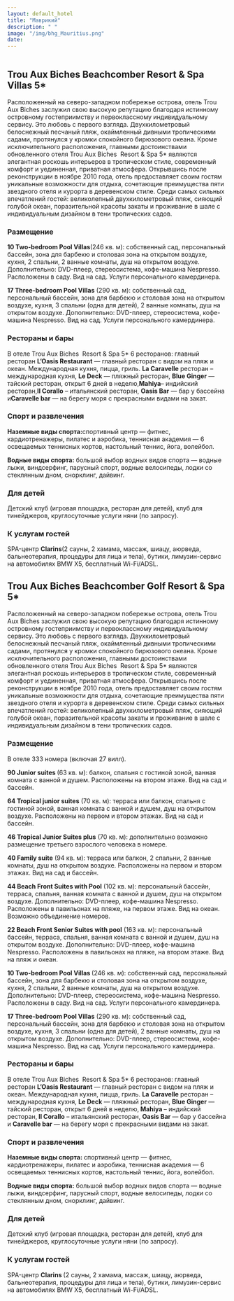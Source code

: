 ```yaml
---
layout: default_hotel
title: "Маврикий"
description: " "
image: "/img/bhg_Mauritius.png"
date: 
---
```



<div id="photo_gallery"><a class="gallery" rel="group" href="/hotels/mauritius/11802/008fSmYwgd.jpg" target="_blank" title=""><img src="https://raw.githubusercontent.com/52tour/52tour.github.io/main/hotels/mauritius/11802/_008fSmYwgd.jpg" alt=""></a><a class="gallery" rel="group" href="/hotels/mauritius/11802/0VeRdJEUfU.jpg" target="_blank" title=""><img src="https://raw.githubusercontent.com/52tour/52tour.github.io/main/hotels/mauritius/11802/_0VeRdJEUfU.jpg" alt=""></a><a class="gallery" rel="group" href="/hotels/mauritius/11802/0gfYXyVIrk.jpg" target="_blank" title=""><img src="https://raw.githubusercontent.com/52tour/52tour.github.io/main/hotels/mauritius/11802/_0gfYXyVIrk.jpg" alt=""></a><a class="gallery" rel="group" href="/hotels/mauritius/11802/2N8b20x0xN.jpg" target="_blank" title=""><img src="https://raw.githubusercontent.com/52tour/52tour.github.io/main/hotels/mauritius/11802/_2N8b20x0xN.jpg" alt=""></a><a class="gallery" rel="group" href="/hotels/mauritius/11802/4H5TmgGBmb.jpg" target="_blank" title=""><img src="https://raw.githubusercontent.com/52tour/52tour.github.io/main/hotels/mauritius/11802/_4H5TmgGBmb.jpg" alt=""></a><a class="gallery" rel="group" href="/hotels/mauritius/11802/6Qj7xdVMZd.jpg" target="_blank" title=""><img src="https://raw.githubusercontent.com/52tour/52tour.github.io/main/hotels/mauritius/11802/_6Qj7xdVMZd.jpg" alt=""></a><a class="gallery" rel="group" href="/hotels/mauritius/11802/ARzzc4bu4w.jpg" target="_blank" title=""><img src="https://raw.githubusercontent.com/52tour/52tour.github.io/main/hotels/mauritius/11802/_ARzzc4bu4w.jpg" alt=""></a><a class="gallery" rel="group" href="/hotels/mauritius/11802/BMsUU08PM7.jpg" target="_blank" title=""><img src="https://raw.githubusercontent.com/52tour/52tour.github.io/main/hotels/mauritius/11802/_BMsUU08PM7.jpg" alt=""></a><a class="gallery" rel="group" href="/hotels/mauritius/11802/DZQhuMGwgS.jpg" target="_blank" title=""><img src="https://raw.githubusercontent.com/52tour/52tour.github.io/main/hotels/mauritius/11802/_DZQhuMGwgS.jpg" alt=""></a><a class="gallery" rel="group" href="/hotels/mauritius/11802/EX13rCSjH9.jpg" target="_blank" title=""><img src="https://raw.githubusercontent.com/52tour/52tour.github.io/main/hotels/mauritius/11802/_EX13rCSjH9.jpg" alt=""></a><a class="gallery" rel="group" href="/hotels/mauritius/11802/Eci9bW1Jh3.jpg" target="_blank" title=""><img src="https://raw.githubusercontent.com/52tour/52tour.github.io/main/hotels/mauritius/11802/_Eci9bW1Jh3.jpg" alt=""></a><a class="gallery" rel="group" href="/hotels/mauritius/11802/EsP1XSNmni.jpg" target="_blank" title=""><img src="https://raw.githubusercontent.com/52tour/52tour.github.io/main/hotels/mauritius/11802/_EsP1XSNmni.jpg" alt=""></a><a class="gallery" rel="group" href="/hotels/mauritius/11802/FIukGmZKy6.jpg" target="_blank" title=""><img src="https://raw.githubusercontent.com/52tour/52tour.github.io/main/hotels/mauritius/11802/_FIukGmZKy6.jpg" alt=""></a><a class="gallery" rel="group" href="/hotels/mauritius/11802/Gv28qX9yMV.jpg" target="_blank" title=""><img src="https://raw.githubusercontent.com/52tour/52tour.github.io/main/hotels/mauritius/11802/_Gv28qX9yMV.jpg" alt=""></a><a class="gallery" rel="group" href="/hotels/mauritius/11802/HBvBzykWy0.jpg" target="_blank" title=""><img src="https://raw.githubusercontent.com/52tour/52tour.github.io/main/hotels/mauritius/11802/_HBvBzykWy0.jpg" alt=""></a><a class="gallery" rel="group" href="/hotels/mauritius/11802/JgKlZKgory.jpg" target="_blank" title=""><img src="https://raw.githubusercontent.com/52tour/52tour.github.io/main/hotels/mauritius/11802/_JgKlZKgory.jpg" alt=""></a><a class="gallery" rel="group" href="/hotels/mauritius/11802/JhXHjXLSoA.jpg" target="_blank" title=""><img src="https://raw.githubusercontent.com/52tour/52tour.github.io/main/hotels/mauritius/11802/_JhXHjXLSoA.jpg" alt=""></a><a class="gallery" rel="group" href="/hotels/mauritius/11802/KKQfDWtIST.jpg" target="_blank" title=""><img src="https://raw.githubusercontent.com/52tour/52tour.github.io/main/hotels/mauritius/11802/_KKQfDWtIST.jpg" alt=""></a><a class="gallery" rel="group" href="/hotels/mauritius/11802/Lpi28K0dbI.jpg" target="_blank" title=""><img src="https://raw.githubusercontent.com/52tour/52tour.github.io/main/hotels/mauritius/11802/_Lpi28K0dbI.jpg" alt=""></a><a class="gallery" rel="group" href="/hotels/mauritius/11802/NkBSdY9UAv.jpg" target="_blank" title=""><img src="https://raw.githubusercontent.com/52tour/52tour.github.io/main/hotels/mauritius/11802/_NkBSdY9UAv.jpg" alt=""></a><a class="gallery" rel="group" href="/hotels/mauritius/11802/OdjX3DxvQq.jpg" target="_blank" title=""><img src="https://raw.githubusercontent.com/52tour/52tour.github.io/main/hotels/mauritius/11802/_OdjX3DxvQq.jpg" alt=""></a><a class="gallery" rel="group" href="/hotels/mauritius/11802/Og8PjArcT9.jpg" target="_blank" title=""><img src="https://raw.githubusercontent.com/52tour/52tour.github.io/main/hotels/mauritius/11802/_Og8PjArcT9.jpg" alt=""></a><a class="gallery" rel="group" href="/hotels/mauritius/11802/RJX104zrPr.jpg" target="_blank" title=""><img src="https://raw.githubusercontent.com/52tour/52tour.github.io/main/hotels/mauritius/11802/_RJX104zrPr.jpg" alt=""></a><a class="gallery" rel="group" href="/hotels/mauritius/11802/TuptBPR5hE.jpg" target="_blank" title=""><img src="https://raw.githubusercontent.com/52tour/52tour.github.io/main/hotels/mauritius/11802/_TuptBPR5hE.jpg" alt=""></a><a class="gallery" rel="group" href="/hotels/mauritius/11802/URuT6e5Vps.jpg" target="_blank" title=""><img src="https://raw.githubusercontent.com/52tour/52tour.github.io/main/hotels/mauritius/11802/_URuT6e5Vps.jpg" alt=""></a><a class="gallery" rel="group" href="/hotels/mauritius/11802/WCjTrNUTOq.jpg" target="_blank" title=""><img src="https://raw.githubusercontent.com/52tour/52tour.github.io/main/hotels/mauritius/11802/_WCjTrNUTOq.jpg" alt=""></a><a class="gallery" rel="group" href="/hotels/mauritius/11802/X42J3YvMcF.jpg" target="_blank" title=""><img src="https://raw.githubusercontent.com/52tour/52tour.github.io/main/hotels/mauritius/11802/_X42J3YvMcF.jpg" alt=""></a><a class="gallery" rel="group" href="/hotels/mauritius/11802/YY4h0c21qd.jpg" target="_blank" title=""><img src="https://raw.githubusercontent.com/52tour/52tour.github.io/main/hotels/mauritius/11802/_YY4h0c21qd.jpg" alt=""></a><a class="gallery" rel="group" href="/hotels/mauritius/11802/YlCNmzG9V3.jpg" target="_blank" title=""><img src="https://raw.githubusercontent.com/52tour/52tour.github.io/main/hotels/mauritius/11802/_YlCNmzG9V3.jpg" alt=""></a><a class="gallery" rel="group" href="/hotels/mauritius/11802/ZCEvWo1tby.jpg" target="_blank" title=""><img src="https://raw.githubusercontent.com/52tour/52tour.github.io/main/hotels/mauritius/11802/_ZCEvWo1tby.jpg" alt=""></a><a class="gallery" rel="group" href="/hotels/mauritius/11802/afA6pnurMz.jpg" target="_blank" title=""><img src="https://raw.githubusercontent.com/52tour/52tour.github.io/main/hotels/mauritius/11802/_afA6pnurMz.jpg" alt=""></a><a class="gallery" rel="group" href="/hotels/mauritius/11802/bamv3Louve.jpg" target="_blank" title=""><img src="https://raw.githubusercontent.com/52tour/52tour.github.io/main/hotels/mauritius/11802/_bamv3Louve.jpg" alt=""></a><a class="gallery" rel="group" href="/hotels/mauritius/11802/cgBI0VpHhQ.jpg" target="_blank" title=""><img src="https://raw.githubusercontent.com/52tour/52tour.github.io/main/hotels/mauritius/11802/_cgBI0VpHhQ.jpg" alt=""></a><a class="gallery" rel="group" href="/hotels/mauritius/11802/dGyd05krIJ.jpg" target="_blank" title=""><img src="https://raw.githubusercontent.com/52tour/52tour.github.io/main/hotels/mauritius/11802/_dGyd05krIJ.jpg" alt=""></a><a class="gallery" rel="group" href="/hotels/mauritius/11802/e7gJrX5rIE.jpg" target="_blank" title=""><img src="https://raw.githubusercontent.com/52tour/52tour.github.io/main/hotels/mauritius/11802/_e7gJrX5rIE.jpg" alt=""></a><a class="gallery" rel="group" href="/hotels/mauritius/11802/eBMZWLJdab.jpg" target="_blank" title=""><img src="https://raw.githubusercontent.com/52tour/52tour.github.io/main/hotels/mauritius/11802/_eBMZWLJdab.jpg" alt=""></a><a class="gallery" rel="group" href="/hotels/mauritius/11802/eYRN1Oz3Tf.jpg" target="_blank" title=""><img src="https://raw.githubusercontent.com/52tour/52tour.github.io/main/hotels/mauritius/11802/_eYRN1Oz3Tf.jpg" alt=""></a><a class="gallery" rel="group" href="/hotels/mauritius/11802/ftvkKwxNxX.jpg" target="_blank" title=""><img src="https://raw.githubusercontent.com/52tour/52tour.github.io/main/hotels/mauritius/11802/_ftvkKwxNxX.jpg" alt=""></a><a class="gallery" rel="group" href="/hotels/mauritius/11802/gN1GUOeMhe.jpg" target="_blank" title=""><img src="https://raw.githubusercontent.com/52tour/52tour.github.io/main/hotels/mauritius/11802/_gN1GUOeMhe.jpg" alt=""></a><a class="gallery" rel="group" href="/hotels/mauritius/11802/htN6sSBHGY.jpg" target="_blank" title=""><img src="https://raw.githubusercontent.com/52tour/52tour.github.io/main/hotels/mauritius/11802/_htN6sSBHGY.jpg" alt=""></a><a class="gallery" rel="group" href="/hotels/mauritius/11802/iuYeJcPbmr.jpg" target="_blank" title=""><img src="https://raw.githubusercontent.com/52tour/52tour.github.io/main/hotels/mauritius/11802/_iuYeJcPbmr.jpg" alt=""></a><a class="gallery" rel="group" href="/hotels/mauritius/11802/jKGY7LFsma.jpg" target="_blank" title=""><img src="https://raw.githubusercontent.com/52tour/52tour.github.io/main/hotels/mauritius/11802/_jKGY7LFsma.jpg" alt=""></a><a class="gallery" rel="group" href="/hotels/mauritius/11802/jlEm5HlAux.jpg" target="_blank" title=""><img src="https://raw.githubusercontent.com/52tour/52tour.github.io/main/hotels/mauritius/11802/_jlEm5HlAux.jpg" alt=""></a><a class="gallery" rel="group" href="/hotels/mauritius/11802/mGVaNn2p5J.jpg" target="_blank" title=""><img src="https://raw.githubusercontent.com/52tour/52tour.github.io/main/hotels/mauritius/11802/_mGVaNn2p5J.jpg" alt=""></a><a class="gallery" rel="group" href="/hotels/mauritius/11802/mRvYESyl2t.jpg" target="_blank" title=""><img src="https://raw.githubusercontent.com/52tour/52tour.github.io/main/hotels/mauritius/11802/_mRvYESyl2t.jpg" alt=""></a><a class="gallery" rel="group" href="/hotels/mauritius/11802/nNkSpTrJPZ.jpg" target="_blank" title=""><img src="https://raw.githubusercontent.com/52tour/52tour.github.io/main/hotels/mauritius/11802/_nNkSpTrJPZ.jpg" alt=""></a><a class="gallery" rel="group" href="/hotels/mauritius/11802/ou0jw6rDp3.jpg" target="_blank" title=""><img src="https://raw.githubusercontent.com/52tour/52tour.github.io/main/hotels/mauritius/11802/_ou0jw6rDp3.jpg" alt=""></a><a class="gallery" rel="group" href="/hotels/mauritius/11802/qEEYRF3c7M.jpg" target="_blank" title=""><img src="https://raw.githubusercontent.com/52tour/52tour.github.io/main/hotels/mauritius/11802/_qEEYRF3c7M.jpg" alt=""></a><a class="gallery" rel="group" href="/hotels/mauritius/11802/qPq6NxSt0e.jpg" target="_blank" title=""><img src="https://raw.githubusercontent.com/52tour/52tour.github.io/main/hotels/mauritius/11802/_qPq6NxSt0e.jpg" alt=""></a><a class="gallery" rel="group" href="/hotels/mauritius/11802/qcPFaMe6vF.jpg" target="_blank" title=""><img src="https://raw.githubusercontent.com/52tour/52tour.github.io/main/hotels/mauritius/11802/_qcPFaMe6vF.jpg" alt=""></a><a class="gallery" rel="group" href="/hotels/mauritius/11802/r3y3WM25GC.jpg" target="_blank" title=""><img src="https://raw.githubusercontent.com/52tour/52tour.github.io/main/hotels/mauritius/11802/_r3y3WM25GC.jpg" alt=""></a><a class="gallery" rel="group" href="/hotels/mauritius/11802/ravJkHGmqY.jpg" target="_blank" title=""><img src="https://raw.githubusercontent.com/52tour/52tour.github.io/main/hotels/mauritius/11802/_ravJkHGmqY.jpg" alt=""></a><a class="gallery" rel="group" href="/hotels/mauritius/11802/swV1676iBa.jpg" target="_blank" title=""><img src="https://raw.githubusercontent.com/52tour/52tour.github.io/main/hotels/mauritius/11802/_swV1676iBa.jpg" alt=""></a><a class="gallery" rel="group" href="/hotels/mauritius/11802/ugYkvChZka.jpg" target="_blank" title=""><img src="https://raw.githubusercontent.com/52tour/52tour.github.io/main/hotels/mauritius/11802/_ugYkvChZka.jpg" alt=""></a><a class="gallery" rel="group" href="/hotels/mauritius/11802/vxXOu0s1wi.jpg" target="_blank" title=""><img src="https://raw.githubusercontent.com/52tour/52tour.github.io/main/hotels/mauritius/11802/_vxXOu0s1wi.jpg" alt=""></a><a class="gallery" rel="group" href="/hotels/mauritius/11802/xf9g6yrLRv.jpg" target="_blank" title=""><img src="https://raw.githubusercontent.com/52tour/52tour.github.io/main/hotels/mauritius/11802/_xf9g6yrLRv.jpg" alt=""></a><a class="gallery" rel="group" href="/hotels/mauritius/11802/xvJQoaEj4t.jpg" target="_blank" title=""><img src="https://raw.githubusercontent.com/52tour/52tour.github.io/main/hotels/mauritius/11802/_xvJQoaEj4t.jpg" alt=""></a></div>

<div id="content"><div class="message"><h2>Trou Aux Biches Beachcomber Resort &amp; Spa Villas 5*</h2><p>Расположенный на северо-западном побережье острова, отель Trou Aux Biches заслужил свою высокую репутацию благодаря истинному островному гостеприимству и первоклассному индивидуальному сервису. Это любовь с первого взгляда. Двухкилометровый белоснежный песчаный пляж, окаймленный дивными тропическими садами, протянулся у кромки спокойного бирюзового океана. Кроме исключительного расположения, главными достоинствами обновленного отеля Trou Aux Biches&nbsp; Resort &amp; Spa 5* являются элегантная роскошь интерьеров в тропическом стиле, современный комфорт и уединенная, приватная атмосфера. Открывшись после реконструкции в ноябре 2010 года, отель предоставляет своим гостям уникальные возможности для отдыха, сочетающие преимущества пяти звездного отеля и курорта в деревенском стиле. Среди самых сильных впечатлений гостей: великолепный двухкилометровый пляж, сияющий голубой океан, поразительной красоты закаты и проживание в шале с индивидуальным дизайном в тени тропических садов.</p><h3>Размещение</h3><p><b>10 Two-bedroom Pool Villas</b>(246 кв. м): собственный сад, персональный бассейн, зона для барбекю и столовая зона на открытом воздухе, кухня, 2 спальни, 2 ванные комнаты, душ на открытом воздухе. Дополнительно: DVD-плеер, стереосистема, кофе-машина Nespresso. Расположены в саду. Вид на сад. Услуги персонального камердинера.</p><p><b>17 Three-bedroom Pool Villas</b>&nbsp;(290 кв. м): собственный сад, персональный бассейн, зона для барбекю и столовая зона на открытом воздухе, кухня, 3 спальни (одна для детей), 2 ванные комнаты, душ на открытом воздухе. Дополнительно: DVD-плеер, стереосистема, кофе-машина Nespresso. Вид на сад. Услуги персонального камердинера.</p><h3>Рестораны и бары</h3><p>В отеле Trou Aux Biches&nbsp; Resort &amp; Spa 5* 6 ресторанов: главный ресторан&nbsp;<b>L’Oasis Restaurant</b>&nbsp;— главный ресторан с видом на пляж и океан. Международная кухня, пицца, гриль.&nbsp;<b>La Caravelle</b>&nbsp;ресторан – международная кухня,&nbsp;<b>Le Deck</b>&nbsp;— пляжный ресторан,&nbsp;<b>Blue Ginger</b>&nbsp;— тайский ресторан, открыт 6 дней в неделю,<b>Mahiya</b>– индийский ресторан,<b>Il Corallo</b>&nbsp;– итальянский ресторан,&nbsp;<b>Oasis Bar</b>&nbsp;— бар у бассейна и<b>Caravelle bar</b>&nbsp;— на берегу моря с прекрасными видами на закат.</p><h3>Спорт и развлечения</h3><p><b>Наземные виды спорта:</b>спортивный центр — фитнес, кардиотренажеры, пилатес и аэробика, теннисная академия — 6 освещаемых теннисных кортов, настольный теннис, йога, волейбол.</p><p><b>Водные виды спорта:</b>&nbsp;большой выбор водных видов спорта — водные лыжи, виндсерфинг, парусный спорт, водные велосипеды, лодки со стеклянным дном, снорклинг, дайвинг.</p><h3>Для детей</h3><p>Детский клуб (игровая площадка, ресторан для детей), клуб для тинейджеров, круглосуточные услуги няни (по запросу).</p><h3>К услугам гостей</h3><p>SPA-центр&nbsp;<b>Clarins</b>(2 сауны, 2 хамама, массаж, шиацу, аюрведа, бальнеотерапия, процедуры для лица и тела), бутики, лимузин-сервис на автомобилях BMW X5, бесплатный Wi-Fi/ADSL.</p></div>

<div class="message"><h2>Trou Aux Biches Beachcomber Golf Resort &amp; Spa 5*</h2><p>Расположенный на северо-западном побережье острова, отель Trou Aux Biches заслужил свою высокую репутацию благодаря истинному островному гостеприимству и первоклассному индивидуальному сервису. Это любовь с первого взгляда. Двухкилометровый белоснежный песчаный пляж, окаймленный дивными тропическими садами, протянулся у кромки спокойного бирюзового океана. Кроме исключительного расположения, главными достоинствами обновленного отеля Trou Aux Biches&nbsp; Resort &amp; Spa 5* являются элегантная роскошь интерьеров в тропическом стиле, современный комфорт и уединенная, приватная атмосфера. Открывшись после реконструкции в ноябре 2010 года, отель предоставляет своим гостям уникальные возможности для отдыха, сочетающие преимущества пяти звездного отеля и курорта в деревенском стиле. Среди самых сильных впечатлений гостей: великолепный двухкилометровый пляж, сияющий голубой океан, поразительной красоты закаты и проживание в шале с индивидуальным дизайном в тени тропических садов.</p><h3>Размещение</h3><p>В отеле 333 номера (включая 27 вилл).<br><b></b></p><p><b>90 Junior suites </b>(63 кв. м): балкон, спальня с гостиной зоной, ванная комната с ванной и душем. Расположены на втором этаже. Вид на сад и бассейн.</p><p><b>64 Tropical junior suites</b> (70 кв. м): терраса или балкон, спальня с гостиной зоной, ванная комната с ванной и душем, душ на открытом воздухе. Расположены на первом и втором этажах. Вид на сад и бассейн.</p><p><b>46 Tropical Junior Suites plus</b> (70 кв. м): дополнительно возможно размещение третьего взрослого человека в номере.</p><p><b>40 Family suite</b> (94 кв. м): терраса или балкон, 2 спальни, 2 ванные комнаты, душ на открытом воздухе. Расположены на первом и втором этажах. Вид на сад и бассейн.</p><p><b>44 Beach Front Suites with Pool</b> (102 кв. м): персональный бассейн, терраса, спальня, ванная комната с ванной и душем, душ на открытом воздухе. Дополнительно: DVD-плеер, кофе-машина Nespresso. Расположены в павильонах на пляже, на первом этаже. Вид на океан. Возможно объединение номеров.</p><p><b>22 Beach Front Senior Suites with pool</b> (163 кв. м): персональный бассейн, терраса, спальня, ванная комната с ванной и душем, душ на открытом воздухе. Дополнительно: DVD-плеер, кофе-машина Nespresso. Расположены в павильонах на пляже, на втором этаже. Вид на пляж и океан.</p><p><b>10 Two-bedroom Pool Villas </b>(246 кв. м): собственный сад, персональный бассейн, зона для барбекю и столовая зона на открытом воздухе, кухня, 2 спальни, 2 ванные комнаты, душ на открытом воздухе. Дополнительно: DVD-плеер, стереосистема, кофе-машина Nespresso. Расположены в саду. Вид на сад. Услуги персонального камердинера.</p><p><b>17 Three-bedroom Pool Villas</b> (290 кв. м): собственный сад, персональный бассейн, зона для барбекю и столовая зона на открытом воздухе, кухня, 3 спальни (одна для детей), 2 ванные комнаты, душ на открытом воздухе. Дополнительно: DVD-плеер, стереосистема, кофе-машина Nespresso. Вид на сад. Услуги персонального камердинера.</p><h3>Рестораны и бары</h3><p>В отеле Trou Aux Biches&nbsp; Resort &amp; Spa 5* 6 ресторанов: главный ресторан <b>L’Oasis Restaurant</b> — главный ресторан с видом на пляж и океан. Международная кухня, пицца, гриль. <b>La Caravelle</b> ресторан – международная кухня, <b>Le Deck</b> — пляжный ресторан, <b>Blue Ginger</b> — тайский ресторан, открыт 6 дней в неделю,<b> Mahiya </b>– индийский ресторан,<b> Il Corallo</b> – итальянский ресторан, <b>Oasis Bar</b> — бар у бассейна и <b>Caravelle bar</b> — на берегу моря с прекрасными видами на закат.</p><h3>Спорт и развлечения</h3><p><b>Наземные виды спорта: </b>спортивный центр — фитнес, кардиотренажеры, пилатес и аэробика, теннисная академия — 6 освещаемых теннисных кортов, настольный теннис, йога, волейбол.</p><p><b>Водные виды спорта:</b> большой выбор водных видов спорта — водные лыжи, виндсерфинг, парусный спорт, водные велосипеды, лодки со стеклянным дном, снорклинг, дайвинг.</p><h3>Для детей</h3><p>Детский клуб (игровая площадка, ресторан для детей), клуб для тинейджеров, круглосуточные услуги няни (по запросу).</p><h3>К услугам гостей</h3><p>SPA-центр <b>Clarins</b><b> </b>(2 сауны, 2 хамама, массаж, шиацу, аюрведа, бальнеотерапия, процедуры для лица и тела), бутики, лимузин-сервис на автомобилях BMW X5, бесплатный Wi-Fi/ADSL.</p></div>

<br><br><br></div>